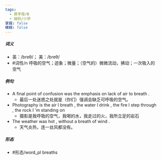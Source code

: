 ```yaml
---
tags:
  - 首字母/B
  - 级别/小学
掌握: false
模糊: false
---
```

##### 词义
- 英：/breθ/； 美：/breθ/
- #词性/n  呼吸的空气；迹象；微量；（空气的）微微流动，拂动；一次吸入的空气
##### 例句
- A final point of confusion was the emphasis on lack of air to breath .
	- 最后一处迷惑之处就是（你们）强调会缺乏可呼吸的空气。
- Photography is the air I breath , the water I drink , the fire I step through , the rock I 'm standing on
	- 摄影是我呼吸的空气，我喝的水，我走过的火，我所立足的岩石
- The weather was hot , without a breath of wind .
	- 天气炎热，连一丝风都没有。
##### 形态
- #形态/word_pl breaths
